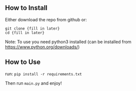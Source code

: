 How to Install
-------
Either download the repo from github or:
```
git clone {fill in later}
cd {fill in later}
```
Note: To use you need python3 installed (can be installed from https://www.python.org/downloads/)

How to Use
------------
run: ```pip install -r requirements.txt```

Then run ```main.py``` and enjoy!